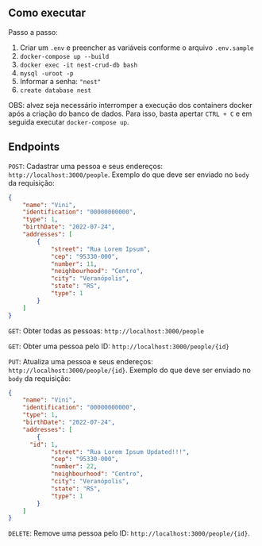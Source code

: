 ## Como executar
Passo a passo:
1. Criar um `.env` e preencher as variáveis conforme o arquivo `.env.sample`
1. ```docker-compose up --build```
2. ```docker exec -it nest-crud-db bash```
3. ```mysql -uroot -p```
4. Informar a senha: ```"nest"```
5. ```create database nest```

OBS: alvez seja necessário interromper a execução dos containers docker após a criação do banco de dados. Para isso, basta apertar `CTRL + C` e em seguida executar `docker-compose up`.

## Endpoints
`POST`: Cadastrar uma pessoa e seus endereços: `http://localhost:3000/people`. Exemplo do que deve ser enviado no `body` da requisição:
```json
{
	"name": "Vini",
	"identification": "00000000000",
	"type": 1,
	"birthDate": "2022-07-24",
	"addresses": [
		{
			"street": "Rua Lorem Ipsum",
			"cep": "95330-000",
			"number": 11,
			"neighbourhood": "Centro",
			"city": "Veranópolis",
			"state": "RS",
			"type": 1
		}
	]
}
```
`GET`: Obter todas as pessoas: `http://localhost:3000/people`

`GET`: Obter uma pessoa pelo ID: `http://localhost:3000/people/{id}`

`PUT`: Atualiza uma pessoa e seus endereços: ```http://localhost:3000/people/{id}```. Exemplo do que deve ser enviado no `body` da requisição:
```json
{
	"name": "Vini",
	"identification": "00000000000",
	"type": 1,
	"birthDate": "2022-07-24",
	"addresses": [
		{
      "id": 1,
			"street": "Rua Lorem Ipsum Updated!!!",
			"cep": "95330-000",
			"number": 22,
			"neighbourhood": "Centro",
			"city": "Veranópolis",
			"state": "RS",
			"type": 1
		}
	]
}
```

`DELETE`: Remove uma pessoa pelo ID: `http://localhost:3000/people/{id}`.